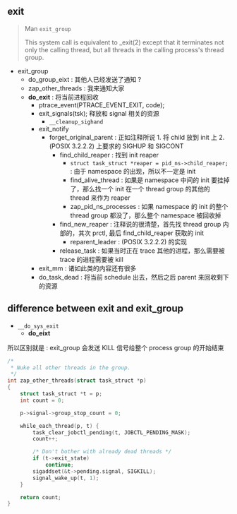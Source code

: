 ## exit

> Man `exit_group`
> 
>   This system call is equivalent to _exit(2) except that it terminates not only the calling thread, but all threads in the calling process's thread group.

- exit_group 
  - do_group_eixt : 其他人已经发送了通知 ?
  - zap_other_threads : 我来通知大家
  - **do_exit** : 将当前进程回收
    - ptrace_event(PTRACE_EVENT_EXIT, code);
    - exit_signals(tsk); 释放和 signal 相关的资源
      - `__cleanup_sighand`
    - exit_notify
      - forget_original_parent : 正如注释所说 1. 将 child 放到 init 上 2. (POSIX 3.2.2.2) 上要求的 SIGHUP  和 SIGCONT
        - find_child_reaper : 找到 init reaper
          - `struct task_struct *reaper = pid_ns->child_reaper;`  : 由于 namespace 的出现，所以不一定是 init
          - find_alive_thread : 如果是 namespace 中间的 init 要挂掉了，那么找一个 init 在一个 thread group  的其他的 thread 来作为 reaper
          - zap_pid_ns_processes : 如果 namespace 的 init 的整个 thread group 都没了，那么整个 namespace 被回收掉
        - find_new_reaper : 注释说的很清楚，首先找 thread group 内部的，其次 prctl, 最后 find_child_reaper 获取的 init 
          - reparent_leader : (POSIX 3.2.2.2) 的实现
        - release_task : 如果当时正在 trace 其他的进程，那么需要被 trace 的进程需要被 kill
    - exit_mm : 诸如此类的内容还有很多
    - do_task_dead : 将当前 schedule 出去，然后之后 parent 来回收剩下的资源

## difference between exit and exit_group
- `__do_sys_exit`
  - **do_eixt**

所以区别就是 : exit_group 会发送 KILL 信号给整个 process group 的开始结束
```c
/*
 * Nuke all other threads in the group.
 */
int zap_other_threads(struct task_struct *p)
{
	struct task_struct *t = p;
	int count = 0;

	p->signal->group_stop_count = 0;

	while_each_thread(p, t) {
		task_clear_jobctl_pending(t, JOBCTL_PENDING_MASK);
		count++;

		/* Don't bother with already dead threads */
		if (t->exit_state)
			continue;
		sigaddset(&t->pending.signal, SIGKILL);
		signal_wake_up(t, 1);
	}

	return count;
}
```
